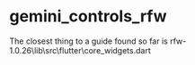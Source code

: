 # gemini_controls_rfw

The closest thing to a guide found so far is rfw-1.0.26\lib\src\flutter\core_widgets.dart